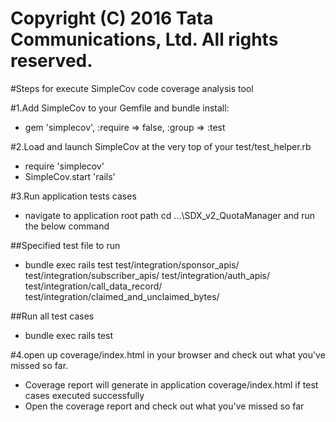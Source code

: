 # Copyright (C) 2016 Tata Communications, Ltd. All rights reserved. 

#Steps for execute SimpleCov code coverage analysis tool

#1.Add SimpleCov to your Gemfile and bundle install:
* gem 'simplecov', :require => false, :group => :test

#2.Load and launch SimpleCov at the very top of your test/test_helper.rb
* require 'simplecov'
* SimpleCov.start 'rails'

#3.Run application tests cases
* navigate to application root path cd ...\SDX_v2_QuotaManager and run the below command

##Specified test file to run
* bundle exec rails test test/integration/sponsor_apis/ test/integration/subscriber_apis/ test/integration/auth_apis/ test/integration/call_data_record/ test/integration/claimed_and_unclaimed_bytes/

##Run all test cases
* bundle exec rails test

#4.open up coverage/index.html in your browser and check out what you've missed so far.
* Coverage report will generate in application coverage/index.html if test cases executed successfully
* Open the coverage report and check out what you've missed so far